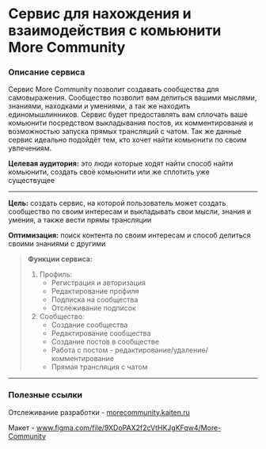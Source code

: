 # Сервис для нахождения и взаимодействия с комьюнити More Community

### Описание сервиса

Cервис More Community позволит создавать сообщества для самовыражения. Сообщество позволит вам делиться вашими мыслями, знаниями, находками и умениями, а так же находить единомышлинников. Сервис будет предоставлять вам сплочать ваше комьюнити посредством выкладывания постов, их комментирования и возможностью запуска прямых трансляций с чатом. Так же данные сервис идеально подойдёт тем, кто хочет найти комьюнити по своим увлечениям.

**Целевая аудитория:** это люди которые ходят найти способ найти комьюнити, создать своё комьюнити или же сплотить уже существущее
___

**Цель:** создать сервис, на которой пользователь может создать сообщество по своим интересам и выкладывать свои мысли, знания и умения, а также вести прямы трансляции

**Оптимизация:** поиск контента по своим интересам и способ делиться своими знаниями с другими

> **Функции сервиса:**
> 1. Профиль:
>     - Регистрация и авторизация
>     - Редактирование профиля
>     - Подписка на сообщества
>     - Отслеживание подписок
> 2. Сообщество:
>     - Создание сообщества
>     - Редактирование сообщества
>     - Создание постов в сообществе
>     - Работа с постом - редактирование/удаление/комментирование
>     - Прямая трансляция с чатом
    
___

### Полезные ссылки

Отслеживание разработки - [morecommunity.kaiten.ru](morecommunity.kaiten.ru)

Макет - www.figma.com/file/9XDoPAX2f2cVtHKJgKFqw4/More-Community
